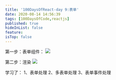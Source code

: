 ```yaml
---
title: '100DaysOfReact-day 9:表单'
date: 2020-08-14 14:56:39
tags: [100DaysOfCode,reactjs]
published: true
hideInList: false
feature: 
isTop: false
---
```

第一步：表单组件：
![](https://blog.iiba.fun/post-images/1603004247740.png)

第二步：渲染
![](https://blog.iiba.fun/post-images/1603004261859.png)

学习了：
1、表单处理
2、多表单处理
3、表单事件处理